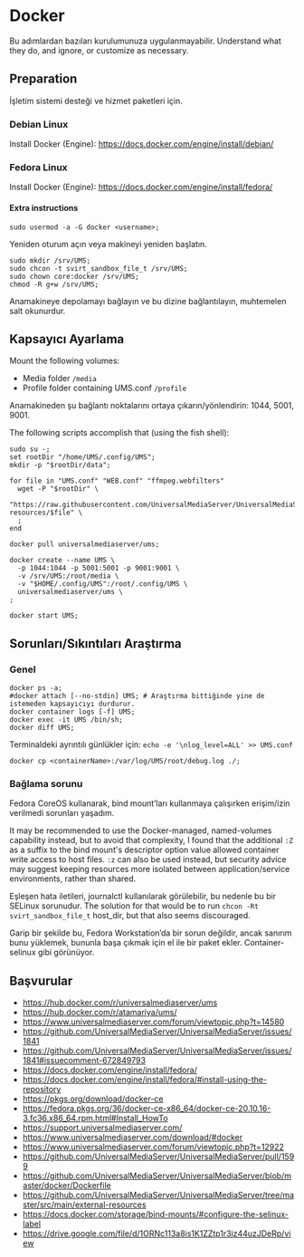 # Docker

Bu adımlardan bazıları kurulumunuza uygulanmayabilir.  Understand what they do, and ignore, or customize as necessary.

## Preparation

İşletim sistemi desteği ve hizmet paketleri için.

### Debian Linux

Install Docker (Engine): https://docs.docker.com/engine/install/debian/

### Fedora Linux

Install Docker (Engine): https://docs.docker.com/engine/install/fedora/

#### Extra instructions

```
sudo usermod -a -G docker <username>;
```

Yeniden oturum açın veya makineyi yeniden başlatın.

```
sudo mkdir /srv/UMS;
sudo chcon -t svirt_sandbox_file_t /srv/UMS;
sudo chown core:docker /srv/UMS;
chmod -R g+w /srv/UMS;
```

Anamakineye depolamayı bağlayın ve bu dizine bağlantılayın, muhtemelen salt okunurdur.

## Kapsayıcı Ayarlama

Mount the following volumes:
- Media folder `/media`
- Profile folder containing UMS.conf `/profile`

Anamakineden şu bağlantı noktalarını ortaya çıkarın/yönlendirin: 1044, 5001, 9001.

The following scripts accomplish that (using the fish shell):
```
sudo su -;
set rootDir "/home/UMS/.config/UMS";
mkdir -p "$rootDir/data";
​
for file in "UMS.conf" "WEB.conf" "ffmpeg.webfilters"
  wget -P "$rootDir" \
    "https://raw.githubusercontent.com/UniversalMediaServer/UniversalMediaServer/master/src/main/external-resources/$file" \
  ;
end
​
docker pull universalmediaserver/ums;
​
docker create --name UMS \
  -p 1044:1044 -p 5001:5001 -p 9001:9001 \
  -v /srv/UMS:/root/media \
  -v "$HOME/.config/UMS":/root/.config/UMS \
  universalmediaserver/ums \
;
​
docker start UMS;
```

## Sorunları/Sıkıntıları Araştırma

### Genel

```
docker ps -a;
#docker attach [--no-stdin] UMS; # Araştırma bittiğinde yine de istemeden kapsayıcıyı durdurur.
docker container logs [-f] UMS;
docker exec -it UMS /bin/sh;
docker diff UMS;
```

Terminaldeki ayrıntılı günlükler için: `echo -e '\nlog_level=ALL' >> UMS.conf`

```
docker cp <containerName>:/var/log/UMS/root/debug.log ./;
```

### Bağlama sorunu

Fedora CoreOS kullanarak, bind mount’ları kullanmaya çalışırken erişim/izin verilmedi sorunları yaşadım.

It may be recommended to use the Docker-managed, named-volumes capability instead, but to avoid that complexity, I found that the additional `:Z` as a suffix to the bind mount's descriptor option value allowed container write access to host files. `:z` can also be used instead, but security advice may suggest keeping resources more isolated between application/service environments, rather than shared.

Eşleşen hata iletileri, journalctl kullanılarak görülebilir, bu nedenle bu bir SELinux sorunudur. The solution for that would be to run `chcon -Rt svirt_sandbox_file_t` host_dir, but that also seems discouraged.

Garip bir şekilde bu, Fedora Workstation’da bir sorun değildir, ancak sanırım bunu yüklemek, bununla başa çıkmak için el ile bir paket ekler. Container-selinux gibi görünüyor.

## Başvurular

- https://hub.docker.com/r/universalmediaserver/ums
- https://hub.docker.com/r/atamariya/ums/
- https://www.universalmediaserver.com/forum/viewtopic.php?t=14580
- https://github.com/UniversalMediaServer/UniversalMediaServer/issues/1841
- https://github.com/UniversalMediaServer/UniversalMediaServer/issues/1841#issuecomment-672849793
- https://docs.docker.com/engine/install/fedora/
- https://docs.docker.com/engine/install/fedora/#install-using-the-repository
- https://pkgs.org/download/docker-ce
- https://fedora.pkgs.org/36/docker-ce-x86_64/docker-ce-20.10.16-3.fc36.x86_64.rpm.html#Install_HowTo
- https://support.universalmediaserver.com/
- https://www.universalmediaserver.com/download/#docker
- https://www.universalmediaserver.com/forum/viewtopic.php?t=12922
- https://github.com/UniversalMediaServer/UniversalMediaServer/pull/1599
- https://github.com/UniversalMediaServer/UniversalMediaServer/blob/master/docker/Dockerfile
- https://github.com/UniversalMediaServer/UniversalMediaServer/tree/master/src/main/external-resources
- https://docs.docker.com/storage/bind-mounts/#configure-the-selinux-label
- https://drive.google.com/file/d/1ORNc113a8is1K1ZZtp1r3iz44uzJDeRp/view

